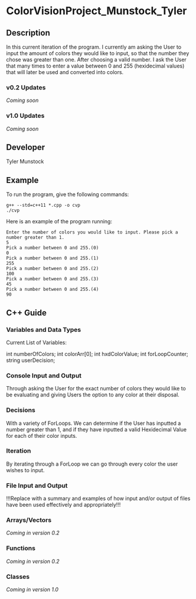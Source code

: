 # ColorVisionProject_Munstock_Tyler

## Description

In this current iteration of the program. I currently am asking the User to input the amount of colors they would like to input, so that the number they chose was greater than one. After choosing a valid number. I ask the User that many times to enter a value between 0 and 255 (hexidecimal values) that will later be used and converted into colors.

### v0.2 Updates

*Coming soon*

### v1.0 Updates

*Coming soon*


## Developer

Tyler Munstock

## Example

To run the program, give the following commands:

```
g++ --std=c++11 *.cpp -o cvp
./cvp
```

Here is an example of the program running:

```
Enter the number of colors you would like to input. Please pick a number greater than 1.
5
Pick a number between 0 and 255.(0)
0
Pick a number between 0 and 255.(1)
255
Pick a number between 0 and 255.(2)
100
Pick a number between 0 and 255.(3)
45
Pick a number between 0 and 255.(4)
90
```

## C++ Guide

### Variables and Data Types

Current List of Variables:

  int numberOfColors;
  int colorArr[0];
  int hxdColorValue;
  int forLoopCounter;
  string userDecision;

### Console Input and Output

Through asking the User for the exact number of colors they would like to be evaluating and giving Users the option to any color at their disposal.

### Decisions

With a variety of ForLoops. We can determine if the User has inputted a number greater than 1, and if they have inputted a valid Hexidecimal Value for each of their color inputs.

### Iteration

By iterating through a ForLoop we can go through every color the user wishes to input.

### File Input and Output

!!!Replace with a summary and examples of how input and/or output of files have been used effectively and appropriately!!!

### Arrays/Vectors

*Coming in version 0.2*

### Functions

*Coming in version 0.2*

### Classes

*Coming in version 1.0*
